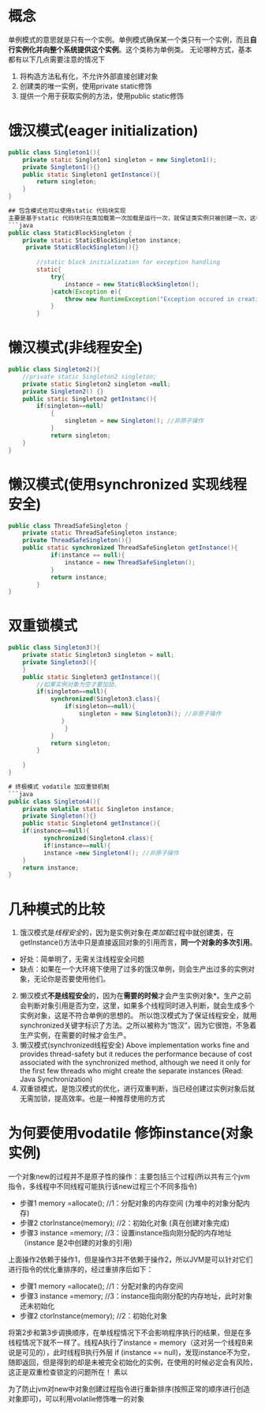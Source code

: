 # 概念
单例模式的意思就是只有一个实例。单例模式确保某一个类只有一个实例，而且**自行实例化并向整个系统提供这个实例**。这个类称为单例类。
无论哪种方式，基本都有以下几点需要注意的情况下
  1. 将构造方法私有化，不允许外部直接创建对象
  2. 创建类的唯一实例，使用private static修饰
  3. 提供一个用于获取实例的方法，使用public static修饰
# 饿汉模式(eager initialization)
```java
public class Singleton1(){
    private static Singleton1 singleton = new Singleton1();
    private Singleton1(){}
    public static Singleton1 getInstance(){
        return singleton;
    }
}

## 包含模式也可以使用static 代码块实现
主要是基于static 代码块只在类加载第一次加载是运行一次，就保证类实例只被创建一次，这样就实现了单例模式
```java
public class StaticBlockSingleton {
    private static StaticBlockSingleton instance;
     private StaticBlockSingleton(){}
        
        //static block initialization for exception handling
        static{
            try{
                instance = new StaticBlockSingleton();
            }catch(Exception e){
                throw new RuntimeException("Exception occured in creating singleton instance");
            }
        }

```

# 懒汉模式(非线程安全)
```java
public class Singleton2(){
    //private static Singleton2 singleton;
    private static Singleton2 singleton =null;
    private Singleton2() {}
    public static Singleton2 getInstanc(){
        if(singleton==null)
            {
                singleton = new Singleton(); //非原子操作
            }
            return singleton;
    }
}
```
# 懒汉模式(使用synchronized 实现线程安全)
```java
public class ThreadSafeSingleton {
    private static ThreadSafeSingleton instance;
    private ThreadSafeSingleton(){}
    public static synchronized ThreadSafeSingleton getInstance(){
            if(instance == null){
                instance = new ThreadSafeSingleton();
            }
            return instance;
        }
}
```
# 双重锁模式
```java
public class Singleton3(){
    private static Singleton3 singleton = null;
    private Singleton3(){
    }
    public static Singleton3 getInstance(){
        //如果实例对象为空才要加锁，
        if(singleton==null){
            synchronized(Singleton3.class){
                if(singleton==null){
                    singleton = new Singleton3(); //非原子操作
               }
                }
            }
            return singleton;
        }
        
    }
}

# 终极模式 vodatile 加双重锁机制
```java
public class Singleton4(){
    private volatile static Singleton instance;
    private Singleton(){}
    public static Singleton4 getInstance(){
    if(instance==null){
          synchronized(Singleton4.class){
          if(instance==null){
          instance =new Singleton4(); //非原子操作
    } 
    return instance;
}
```
# 几种模式的比较
1. 饿汉模式是*线程安全*的，因为是实例对象在*类加载*过程中就创建类，在getInstance()方法中只是直接返回对象的引用而言，**同一个对象的多次引用**。
  - 好处：简单明了，无需关注线程安全问题
  - 缺点：如果在一个大环境下使用了过多的饿汉单例，则会生产出过多的实例对象，无论你是否要使用他们。
2. 懒汉模式**不是线程安全**的，因为在**需要的时候**才会产生实例对象*。生产之前会判断对象引用是否为空，这里，如果多个线程同时进入判断，就会生成多个实例对象，这是不符合单例的思想的。
所以饱汉模式为了保证线程安全，就用synchronized关键字标识了方法。之所以被称为“饱汉”，因为它很饱，不急着生产实例，在需要的时候才会生产。
3. 懒汉模式(synchronized线程安全)
Above implementation works fine and provides thread-safety but it reduces the performance because of cost associated with the synchronized method, although we need it only for the first few threads who might create the separate instances (Read: Java Synchronization)
4. 双重锁模式，是饱汉模式的优化，进行双重判断，当已经创建过实例对象后就无需加锁，提高效率。也是一种推荐使用的方式

# 为何要使用vodatile 修饰instance(对象实例)
一个对象new的过程并不是原子性的操作：主要包括三个过程(所以共有三个jvm指令，多线程中不同线程可能执行该new过程三个不同多指令)
 - 步骤1 memory =allocate();    //1：分配对象的内存空间 (为堆中的对象分配内存)
 - 步骤2 ctorInstance(memory);  //2：初始化对象 (真在创建对象完成)
 - 步骤3 instance =memory;     //3：设置instance指向刚分配的内存地址  （instance 是2中创建的对象的引用)
 
 上面操作2依赖于操作1，但是操作3并不依赖于操作2，所以JVM是可以针对它们进行指令的优化重排序的，经过重排序后如下：
 - 步骤1 memory =allocate();    //1：分配对象的内存空间 
 - 步骤3 instance =memory;     //3：instance指向刚分配的内存地址，此时对象还未初始化
 - 步骤2 ctorInstance(memory);  //2：初始化对象


 将第2步和第3步调换顺序，在单线程情况下不会影响程序执行的结果，但是在多线程情况下就不一样了。线程A执行了instance = memory（这对另一个线程B来说是可见的），此时线程B执行外层 if
  (instance == null)，发现instance不为空，随即返回，但是得到的却是未被完全初始化的实例，在使用的时候必定会有风险，这正是双重检查锁定的问题所在！
  素以
  
  为了防止jvm对new中对象创建过程指令进行重新排序(按照正常的顺序进行创造对象即可)，可以利用volatile修饰唯一的对象
 
 
 
     